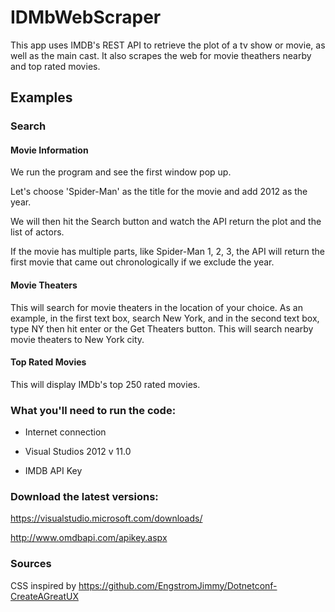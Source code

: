 # IDMbWebScraper

This app uses IMDB's REST API to retrieve the plot of a tv show or movie, as well as the main cast. It also scrapes the web for movie theathers nearby and top rated movies.

## Examples

### Search

#### Movie Information
We run the program and see the first window pop up. 

Let's choose 'Spider-Man' as the title for the movie and add 2012 as the year.

We will then hit the Search button and watch the API return the plot and the list of actors.

If the movie has multiple parts, like Spider-Man 1, 2, 3, the API will return the first movie that came out chronologically if we exclude the year.

#### Movie Theaters
This will search for movie theaters in the location of your choice.
As an example, in the first text box, search New York, and in the second text box, type NY then hit enter or the Get Theaters button.
This will search nearby movie theaters to New York city.

#### Top Rated Movies
This will display IMDb's top 250 rated movies.

### What you'll need to run the code:

* Internet connection

* Visual Studios 2012 v 11.0

* IMDB API Key

### Download the latest versions:

https://visualstudio.microsoft.com/downloads/

http://www.omdbapi.com/apikey.aspx

### Sources
CSS inspired by https://github.com/EngstromJimmy/Dotnetconf-CreateAGreatUX
